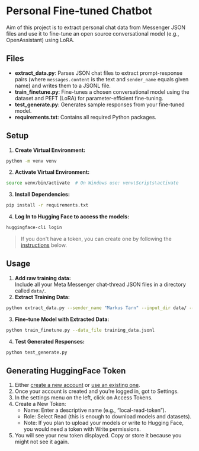 # Personal Fine-tuned Chatbot

Aim of this project is to extract personal chat data from Messenger JSON files and use it to fine-tune an open source conversational model (e.g., OpenAssistant) using LoRA.

## Files

- **extract_data.py**: Parses JSON chat files to extract prompt-response pairs (where `messages.content` is the text and `sender_name` equals given name) and writes them to a JSONL file.
- **train_finetune.py**: Fine-tunes a chosen conversational model using the dataset and PEFT (LoRA) for parameter-efficient fine-tuning.
- **test_generate.py**: Generates sample responses from your fine-tuned model.
- **requirements.txt**: Contains all required Python packages.

## Setup

1. **Create Virtual Environment:**
```bash
python -m venv venv
```
2. **Activate Virtual Environment:**
```bash
source venv/bin/activate  # On Windows use: venv\Scripts\activate
```
3. **Install Dependencies:**
```bash
pip install -r requirements.txt
```
4. **Log In to Hugging Face to access the models:**
```bash
huggingface-cli login
```
> If you don't have a token, you can create one by following the [instructions](#generating-huggingface-token) below.


## Usage

1. **Add raw training data:**  
Include all your Meta Messenger chat-thread JSON files in a directory called `data/`.
2. **Extract Training Data:**
```bash
python extract_data.py --sender_name "Markus Tarn" --input_dir data/ --output_file training_data.jsonl
```
3. **Fine-tune Model with Extracted Data:**
```bash
python train_finetune.py --data_file training_data.jsonl
```
4. **Test Generated Responses:**
```bash
python test_generate.py
```



## Generating HuggingFace Token
1. Either [create a new account](https://huggingface.co/join) or [use an existing one](https://huggingface.co/login).
2. Once your account is created and you’re logged in, got to Settings.
3. In the settings menu on the left, click on Access Tokens.
4. Create a New Token:
   * Name: Enter a descriptive name (e.g., “local-read-token”).
   * Role: Select Read (this is enough to download models and datasets).
   * Note: If you plan to upload your models or write to Hugging Face, you would need a token with Write permissions.
5. You will see your new token displayed. Copy or store it because you might not see it again.

